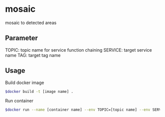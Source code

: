 # mosaic

mosaic to detected areas

## Parameter

TOPIC: topic name for service function chaining
SERVICE: target service name
TAG: target tag name

## Usage

Build docker image
```bash
$docker build -t [image name] .
```

Run container
```bash
$docker run --name [container name] --env TOPIC=[topic name] --env SERVICE=[service name] --env TAG=[tag name] -d -it [image name]
```
